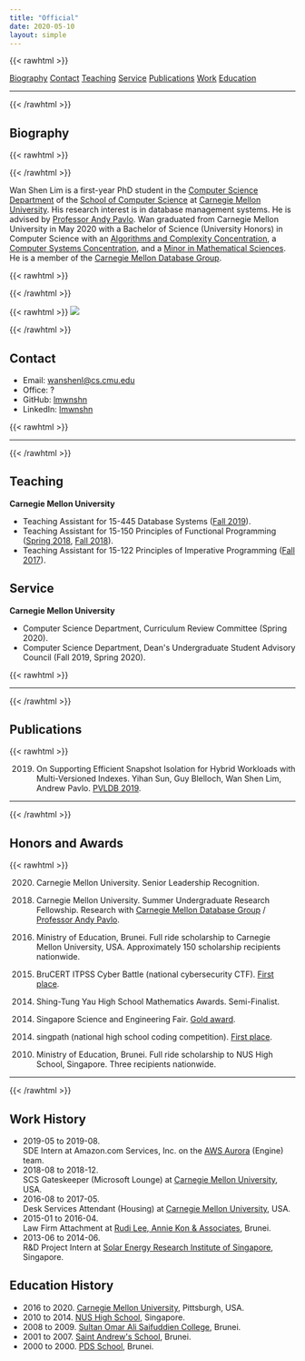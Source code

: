 ```yaml
---
title: "Official"
date: 2020-05-10
layout: simple
---
```


{{< rawhtml >}}
<div class="flex flex-wrap items-center justify-center">
<a class="pr3 link dim blue" href="#biography">Biography</a>
<a class="pr3 link dim blue" href="#contact">Contact</a>
<a class="pr3 link dim blue" href="#teaching">Teaching</a>
<a class="pr3 link dim blue" href="#service">Service</a>
<a class="pr3 link dim blue" href="#publications">Publications</a>
<a class="pr3 link dim blue" href="#work-history">Work</a>
<a class="pr3 link dim blue" href="#education-history">Education</a>
</div>
<hr class="bw1 b--black-20">
{{< /rawhtml >}}

## Biography

{{< rawhtml >}}
<div class="flex-ns items-center">
<div class="pr3">
{{< /rawhtml >}}

Wan Shen Lim is a first-year PhD student in the [Computer Science Department](https://www.csd.cs.cmu.edu/) of the [School of Computer Science](https://www.cs.cmu.edu) at [Carnegie Mellon University](https://www.cmu.edu/). His research interest is in database management systems. He is advised by [Professor Andy Pavlo](https://www.cs.cmu.edu/~pavlo/). Wan graduated from Carnegie Mellon University in May 2020 with a Bachelor of Science (University Honors) in Computer Science with an [Algorithms and Complexity Concentration](https://csd.cs.cmu.edu/academics/undergraduate/algorithms_complexity_concentration), a [Computer Systems Concentration](https://csd.cs.cmu.edu/academics/undergraduate/computer_systems_concentration), and a [Minor in Mathematical Sciences](http://coursecatalog.web.cmu.edu/schools-colleges/melloncollegeofscience/departmentofmathematicalsciences/#minorstextcontainer). He is a member of the [Carnegie Mellon Database Group](https://db.cs.cmu.edu/).

{{< rawhtml >}}
</div>
{{< /rawhtml >}}

{{< rawhtml >}}
<img src="/images/self/wanshenl-square.png"/>
</div>
{{< /rawhtml >}}

## Contact

- Email: [wanshenl@cs.cmu.edu](mailto:wanshenl@cs.cmu.edu)
- Office: ?
- GitHub: [lmwnshn](https://github.com/lmwnshn)
- LinkedIn: [lmwnshn](https://linkedin.com/in/lmwnshn)

{{< rawhtml >}}
<hr class="bw1 b--black-10">
{{< /rawhtml >}}

## Teaching

**Carnegie Mellon University**

- Teaching Assistant for 15-445 Database Systems ([Fall 2019](https://15445.courses.cs.cmu.edu/fall2019/)).
- Teaching Assistant for 15-150 Principles of Functional Programming ([Spring 2018](http://www.cs.cmu.edu/~15150/), [Fall 2018](http://www.cs.cmu.edu/~15150/)).
- Teaching Assistant for 15-122 Principles of Imperative Programming ([Fall 2017](https://www.cs.cmu.edu/~iliano/courses/17F-CMU-CS122/home.shtml)).

## Service

**Carnegie Mellon University**

- Computer Science Department, Curriculum Review Committee (Spring 2020).
- Computer Science Department, Dean's Undergraduate Student Advisory Council (Fall 2019, Spring 2020).

{{< rawhtml >}}
<hr class="bw1 b--black-10">
{{< /rawhtml >}}

## Publications

{{< rawhtml >}}
<ul class="list">
<ol start="2019"><li>On Supporting Efficient Snapshot Isolation for Hybrid Workloads with Multi-Versioned Indexes. Yihan Sun, Guy Blelloch, Wan Shen Lim, Andrew Pavlo. <a href="https://www.vldb.org/pvldb/vol13/p211-sun.pdf">PVLDB 2019</a>.</li></ol>
</ul>
<hr class="bw1 b--black-10">
{{< /rawhtml >}}

## Honors and Awards

{{< rawhtml >}}
<ul class="list">
<ol start="2020"><li>Carnegie Mellon University. Senior Leadership Recognition.</li></ol>
<ol start="2018"><li>Carnegie Mellon University. Summer Undergraduate Research Fellowship. Research with <a href="https://db.cs.cmu.edu/">Carnegie Mellon Database Group</a> / <a href="https://www.cs.cmu.edu/~pavlo/">Professor Andy Pavlo</a>.</li></ol>
<ol start="2016"><li>Ministry of Education, Brunei. Full ride scholarship to Carnegie Mellon University, USA. Approximately 150 scholarship recipients nationwide.</li></ol>
<ol start="2015"><li>BruCERT ITPSS Cyber Battle (national cybersecurity CTF). <a href="https://www.itpss.com/News/2015/12102015.html">First place</a>.</li></ol>
<ol start="2014"><li>Shing-Tung Yau High School Mathematics Awards. Semi-Finalist.</li></ol>
<ol start="2014"><li>Singapore Science and Engineering Fair. <a href="https://www.nushigh.edu.sg/about-us/achievements/2014/academic-competitions/outstanding-achievements-at-singapore-science-and-engineering-fair-2014">Gold award</a>.</li></ol>
<ol start="2014"><li>singpath (national high school coding competition). <a href="https://www.nushigh.edu.sg/about-us/achievements/2014/clubs-and-societies/nus-high-school-student-wins-top-prize-in-jc-and-high-school-national-coding-competition">First place</a>.</li></ol>
<ol start="2010"><li>Ministry of Education, Brunei. Full ride scholarship to NUS High School, Singapore. Three recipients nationwide.</li></ol>
</ul>

<hr class="bw1 b--black-10">
{{< /rawhtml >}}

## Work History

- 2019-05 to 2019-08.  
  SDE Intern at Amazon.com Services, Inc. on the [AWS Aurora](https://aws.amazon.com/rds/aurora/) (Engine) team.
- 2018-08 to 2018-12.  
  SCS Gateskeeper (Microsoft Lounge) at [Carnegie Mellon University](https://www.cs.cmu.edu/), USA.
- 2016-08 to 2017-05.  
  Desk Services Attendant (Housing) at [Carnegie Mellon University](https://www.cmu.edu/housing/), USA.
- 2015-01 to 2016-04.  
  Law Firm Attachment at [Rudi Lee, Annie Kon & Associates](http://www.bruneilawsociety.com/rudi-lee-annie-kon-associates/), Brunei.
- 2013-06 to 2014-06.  
  R&D Project Intern at [Solar Energy Research Institute of Singapore](http://www.seris.nus.edu.sg/), Singapore.

## Education History

- 2016 to 2020. [Carnegie Mellon University](https://www.cmu.edu/), Pittsburgh, USA.
- 2010 to 2014. [NUS High School](https://www.nushigh.edu.sg/), Singapore.
- 2008 to 2009. [Sultan Omar Ali Saifuddien College](https://en.wikipedia.org/wiki/Sultan_Omar_Ali_Saifuddien_College), Brunei.
- 2001 to 2007. [Saint Andrew's School](https://en.wikipedia.org/wiki/St._Andrew%27s_School,_Brunei), Brunei.
- 2000 to 2000. [PDS School](https://en.wikipedia.org/wiki/Seri_Mulia_Sarjana_School), Brunei.
